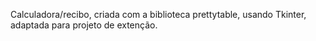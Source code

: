 Calculadora/recibo, criada com a biblioteca prettytable, usando Tkinter, adaptada para projeto de extenção.
